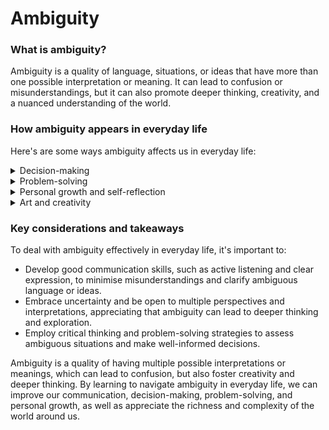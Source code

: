 # Ambiguity

### What is ambiguity?

Ambiguity is a quality of language, situations, or ideas that have more than one possible interpretation or meaning. It can lead to confusion or misunderstandings, but it can also promote deeper thinking, creativity, and a nuanced understanding of the world.

### How ambiguity appears in everyday life

Here's are some ways ambiguity affects us in everyday life:

<details>

<summary>Decision-making</summary>

Ambiguity in situations or choices can make decision-making more challenging, as we may struggle to predict the outcomes or consequences of our actions due to multiple possible interpretations. For instance, a job offer with an ambiguous salary structure might make it difficult for us to decide whether to accept it or not.

Having said that, ambiguity, despite the uncertainty it introduces, can sometimes act as a catalyst for desirable, unexpected outcomes. By venturing into the unfamiliar and uncharted territory, we're provided with opportunities for breakthrough and growth that a predetermined path may not afford. This often adds depth and richness to our experiences and decisions.

</details>

<details>

<summary>Problem-solving</summary>

Ambiguity can complicate problem-solving by introducing uncertainty and multiple possible solutions. However, it can also encourage creative thinking and the exploration of various approaches to find the most effective solution.

</details>

<details>

<summary>Personal growth and self-reflection</summary>

Engaging with ambiguous ideas or situations can lead to personal growth by prompting us to examine our beliefs, values, and assumptions, as we consider different perspectives and interpretations.

</details>

<details>

<summary>Art and creativity</summary>

Ambiguity can be a powerful tool in art, literature, and other creative pursuits, as it allows artists to explore complex themes and evoke various emotions, interpretations, or reactions from their audience.

</details>

### Key considerations and takeaways

To deal with ambiguity effectively in everyday life, it's important to:

* Develop good communication skills, such as active listening and clear expression, to minimise misunderstandings and clarify ambiguous language or ideas.
* Embrace uncertainty and be open to multiple perspectives and interpretations, appreciating that ambiguity can lead to deeper thinking and exploration.
* Employ critical thinking and problem-solving strategies to assess ambiguous situations and make well-informed decisions.

Ambiguity is a quality of having multiple possible interpretations or meanings, which can lead to confusion, but also foster creativity and deeper thinking. By learning to navigate ambiguity in everyday life, we can improve our communication, decision-making, problem-solving, and personal growth, as well as appreciate the richness and complexity of the world around us.
